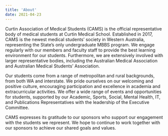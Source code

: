 ```yaml
---
title: 'About'
date: 2021-04-23
---
```

Curtin Association of Medical Students (CAMS) is the official representative body of medical students at Curtin Medical School. Established in 2017, CAMS is the newest medical students’ society in Western Australia, representing the State’s only undergraduate MBBS program. We engage regularly with our members and faculty staff to provide the best learning environment for our students. Furthermore, we are extensively involved with larger representative bodies, including the Australian Medical Association and Australian Medical Students’ Association.

Our students come from a range of metropolitan and rural backgrounds, from both WA and interstate. We pride ourselves on our welcoming and positive culture, encouraging participation and excellence in academia and extracurricular activities. We offer a wide range of events and opportunities for students, supported by our Academic, Sports, Social, Mental Health, IT, and Publications Representatives with the leadership of the Executive Committee.

CAMS expresses its gratitude to our sponsors who support our engagement with the students we represent. We hope to continue to work together with our sponsors to achieve our shared goals and values.
